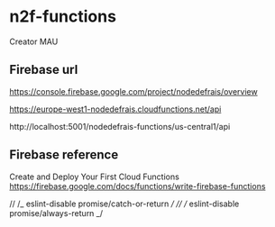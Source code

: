 # n2f-functions

Creator MAU

## Firebase url

https://console.firebase.google.com/project/nodedefrais/overview

https://europe-west1-nodedefrais.cloudfunctions.net/api

http://localhost:5001/nodedefrais-functions/us-central1/api

## Firebase reference

Create and Deploy Your First Cloud Functions
https://firebase.google.com/docs/functions/write-firebase-functions

// /_ eslint-disable promise/catch-or-return _/
// /_ eslint-disable promise/always-return _/
